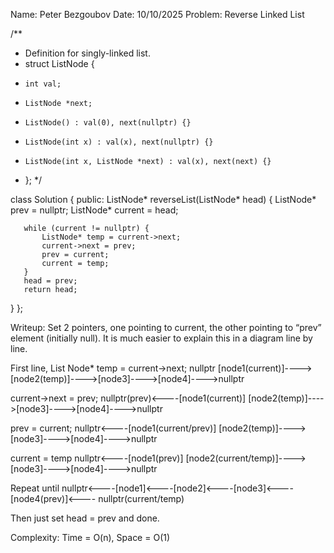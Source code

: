 Name: Peter Bezgoubov
Date: 10/10/2025
Problem: Reverse Linked List

/**
* Definition for singly-linked list.
* struct ListNode {
*     int val;
*     ListNode *next;
*     ListNode() : val(0), next(nullptr) {}
*     ListNode(int x) : val(x), next(nullptr) {}
*     ListNode(int x, ListNode *next) : val(x), next(next) {}
* };
*/


class Solution {
public:
   ListNode* reverseList(ListNode* head) {
       ListNode* prev = nullptr;
       ListNode* current = head;


       while (current != nullptr) {
           ListNode* temp = current->next;
           current->next = prev;
           prev = current;
           current = temp;
       }
       head = prev;
       return head;
   }
};


Writeup: Set 2 pointers, one pointing to current, the other pointing to “prev” element (initially null). It is much easier to explain this in a diagram line by line.

First line, List Node* temp = current->next;
nullptr  [node1(current)]---->[node2(temp)]---->[node3]---->[node4]---->nullptr

current->next = prev;
nullptr(prev)<----[node1(current)]  [node2(temp)]---->[node3]---->[node4]---->nullptr

prev = current;
nullptr<----[node1(current/prev)]   [node2(temp)]---->[node3]---->[node4]---->nullptr

current = temp
nullptr<----[node1(prev)]   [node2(current/temp)]---->[node3]---->[node4]---->nullptr

Repeat until
nullptr<----[node1]<----[node2]<----[node3]<----[node4(prev)]<---- nullptr(current/temp)

Then just set head = prev and done.

Complexity: Time = O(n), Space = O(1)
